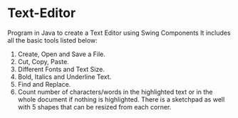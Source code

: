 # Text-Editor
Program in Java to create a Text Editor using Swing Components
It includes all the basic tools listed below:
1. Create, Open and Save a File.
2. Cut, Copy, Paste.
3. Different Fonts and Text Size.
4. Bold, Italics and Underline Text.
5. Find and Replace.
6. Count number of characters/words in the highlighted text or in the whole document if nothing is highlighted.
There is a sketchpad as well with 5 shapes that can be resized from each corner. 
